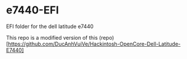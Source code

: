 # e7440-EFI
EFI folder for the dell latitude e7440

This repo is a modified version of this (repo)[https://github.com/DucAnhVuiVe/Hackintosh-OpenCore-Dell-Latitude-E7440]
